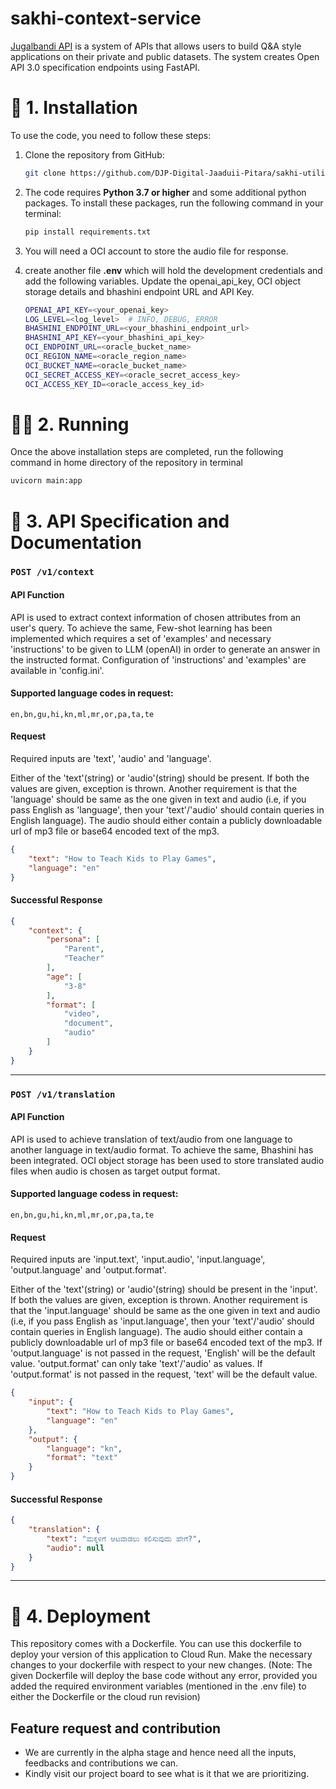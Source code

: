 # sakhi-context-service


[Jugalbandi API](https://api.jugalbandi.ai/docs) is a system of APIs that allows users to build Q&A style applications on their private and public datasets. The system creates Open API 3.0 specification endpoints using FastAPI.


# 🔧 1. Installation

To use the code, you need to follow these steps:

1. Clone the repository from GitHub: 
    
    ```bash
    git clone https://github.com/DJP-Digital-Jaaduii-Pitara/sakhi-utility-service.git
    ```

2. The code requires **Python 3.7 or higher** and some additional python packages. To install these packages, run the following command in your terminal:

    ```bash
    pip install requirements.txt
    ```

3. You will need a OCI account to store the audio file for response.

4. create another file **.env** which will hold the development credentials and add the following variables. Update the openai_api_key, OCI object storage details and bhashini endpoint URL and API Key.

    ```bash
    OPENAI_API_KEY=<your_openai_key>
    LOG_LEVEL=<log_level>  # INFO, DEBUG, ERROR
    BHASHINI_ENDPOINT_URL=<your_bhashini_endpoint_url>
    BHASHINI_API_KEY=<your_bhashini_api_key>
    OCI_ENDPOINT_URL=<oracle_bucket_name>
    OCI_REGION_NAME=<oracle_region_name>
    OCI_BUCKET_NAME=<oracle_bucket_name>
    OCI_SECRET_ACCESS_KEY=<oracle_secret_access_key>
    OCI_ACCESS_KEY_ID=<oracle_access_key_id>
    ```

# 🏃🏻 2. Running

Once the above installation steps are completed, run the following command in home directory of the repository in terminal

```bash
uvicorn main:app
```

# 📃 3. API Specification and Documentation

### `POST /v1/context`

#### API Function
API is used to extract context information of chosen attributes from an user's query. To achieve the same, Few-shot learning has been implemented which requires a set of 'examples' and necessary 'instructions' to be given to LLM (openAI) in order to generate an answer in the instructed format. Configuration of 'instructions' and 'examples' are available in 'config.ini'.

#### Supported language codes in request:
```text
en,bn,gu,hi,kn,ml,mr,or,pa,ta,te
```

#### Request

Required inputs are 'text', 'audio' and 'language'.

Either of the 'text'(string) or 'audio'(string) should be present. If both the values are given, exception is thrown. Another requirement is that the 'language' should be same as the one given in text and audio (i.e, if you pass English as 'language', then your 'text'/'audio' should contain queries in English language). The audio should either contain a publicly downloadable url of mp3 file or base64 encoded text of the mp3.

```json
{
    "text": "How to Teach Kids to Play Games",
    "language": "en"
}
```

#### Successful Response

```json
{
    "context": {
        "persona": [
            "Parent",
            "Teacher"
        ],
        "age": [
            "3-8"
        ],
        "format": [
            "video",
            "document",
            "audio"
        ]
    }
}
```

---

### `POST /v1/translation`

#### API Function
API is used to achieve translation of text/audio from one language to another language in text/audio format. To achieve the same, Bhashini has been integrated. OCI object storage has been used to store translated audio files when audio is chosen as target output format.

#### Supported language codess in request:
```text
en,bn,gu,hi,kn,ml,mr,or,pa,ta,te
```

#### Request

Required inputs are 'input.text', 'input.audio', 'input.language', 'output.language' and 'output.format'.

Either of the 'text'(string) or 'audio'(string) should be present in the 'input'. If both the values are given, exception is thrown. Another requirement is that the 'input.language' should be same as the one given in text and audio (i.e, if you pass English as 'input.language', then your 'text'/'audio' should contain queries in English language). The audio should either contain a publicly downloadable url of mp3 file or base64 encoded text of the mp3. If 'output.language' is not passed in the request, 'English' will be the default value. 'output.format' can only take 'text'/'audio' as values. If 'output.format' is not passed in the request, 'text' will be the default value.

```json
{
    "input": {
        "text": "How to Teach Kids to Play Games",
        "language": "en"
    },
    "output": {
        "language": "kn",
        "format": "text"
    }
}
```

#### Successful Response

```json
{
    "translation": {
        "text": "ಮಕ್ಕಳಿಗೆ ಆಟವಾಡಲು ಕಲಿಸುವುದು ಹೇಗೆ?",
        "audio": null
    }
}
```

---

# 🚀 4. Deployment

This repository comes with a Dockerfile. You can use this dockerfile to deploy your version of this application to Cloud Run.
Make the necessary changes to your dockerfile with respect to your new changes. (Note: The given Dockerfile will deploy the base code without any error, provided you added the required environment variables (mentioned in the .env file) to either the Dockerfile or the cloud run revision)


## Feature request and contribution

*   We are currently in the alpha stage and hence need all the inputs, feedbacks and contributions we can.
*   Kindly visit our project board to see what is it that we are prioritizing.

 
